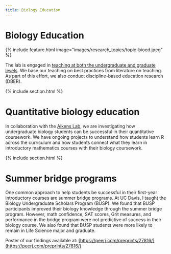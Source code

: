 ```yaml
---
title: Biology Education
---
```


# <i class="fas monitoring"></i>Biology Education

{%
  include feature.html
  image="images/research_topics/topic-bioed.jpeg"
%}


The lab is engaged in [teaching at both the undergraduate and graduate levels](https://quantmarineecolab.github.io/teaching/). We base our teaching on best practices from literature on teaching. As part of this effort, we also conduct discipline-based education research (DBER).


{% include section.html %}

# Quantitative biology education

In collaboration with the [Aikens Lab](https://mypages.unh.edu/mla1011), we are investigating how undergraduate biology students can be successful in their quantitative coursework. We have ongoing projects to understand how students learn R across the curriculum and how students connect what they learn in introductory mathematics courses with their biology coursework. 


{% include section.html %}

# Summer bridge programs

One common approach to help students be successful in their first-year introductory courses are summer bridge programs. At UC Davis, I taught the Biology Undergraduate Scholars Program (BUSP). We found that BUSP participants improved their biology knowledge through the summer bridge program. However, math confidence, SAT scores, Grit measures, and performance in the bridge program were not predictive of success in their biology course. We also found that BUSP students were more likely to remain in Life Science major and graduate.

Poster of our findings available at: [https://peerj.com/preprints/27816/](https://peerj.com/preprints/27816/)